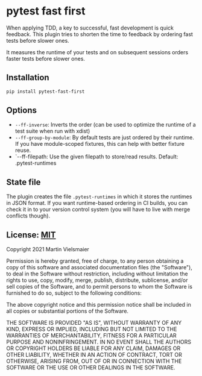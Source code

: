 # pytest fast first

When applying TDD, a key to successful, fast development is quick feedback. This
plugin tries to shorten the time to feedback by ordering fast tests before slower
ones.

It measures the runtime of your tests and on subsequent sessions orders faster tests
before slower ones. 


## Installation

```bash
pip install pytest-fast-first
```


## Options

* `--ff-inverse`: Inverts the order (can be used to optimize the runtime of a test
  suite when run with xdist)
* `--ff-group-by-module`: By default tests are just ordered by their runtime. If 
  you have module-scoped fixtures, this can help with better fixture reuse.
* `--ff-filepath: Use the given filepath to store/read results. Default: .pytest-runtimes
## State file

The plugin creates the file `.pytest-runtimes` in which it stores the runtimes
in JSON format. If you want runtime-based ordering in CI builds, you can check
it in to your version control system (you will have to live with merge
conflicts though).


## License: [MIT](https://opensource.org/licenses/MIT)

Copyright 2021 Martin Vielsmaier

Permission is hereby granted, free of charge, to any person obtaining a copy of
this software and associated documentation files (the "Software"), to deal in
the Software without restriction, including without limitation the rights to
use, copy, modify, merge, publish, distribute, sublicense, and/or sell copies
of the Software, and to permit persons to whom the Software is furnished to do
so, subject to the following conditions:

The above copyright notice and this permission notice shall be included in all
copies or substantial portions of the Software.

THE SOFTWARE IS PROVIDED "AS IS", WITHOUT WARRANTY OF ANY KIND, EXPRESS OR
IMPLIED, INCLUDING BUT NOT LIMITED TO THE WARRANTIES OF MERCHANTABILITY,
FITNESS FOR A PARTICULAR PURPOSE AND NONINFRINGEMENT. IN NO EVENT SHALL THE
AUTHORS OR COPYRIGHT HOLDERS BE LIABLE FOR ANY CLAIM, DAMAGES OR OTHER
LIABILITY, WHETHER IN AN ACTION OF CONTRACT, TORT OR OTHERWISE, ARISING FROM,
OUT OF OR IN CONNECTION WITH THE SOFTWARE OR THE USE OR OTHER DEALINGS IN THE
SOFTWARE.
